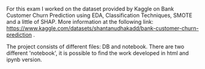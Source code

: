 For this exam I worked on the dataset provided by Kaggle on Bank Customer Churn Prediction using EDA, Classification Techniques, SMOTE and a little of SHAP.
More information at the following link: https://www.kaggle.com/datasets/shantanudhakadd/bank-customer-churn-prediction .

The project consists of different files: DB and notebook. There are two different 'notebook', it is possible to find the work developed in html and ipynb version.
